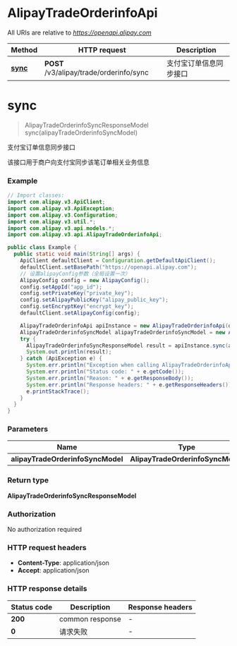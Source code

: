 # AlipayTradeOrderinfoApi

All URIs are relative to *https://openapi.alipay.com*

| Method | HTTP request | Description |
|------------- | ------------- | -------------|
| [**sync**](AlipayTradeOrderinfoApi.md#sync) | **POST** /v3/alipay/trade/orderinfo/sync | 支付宝订单信息同步接口 |


<a name="sync"></a>
# **sync**
> AlipayTradeOrderinfoSyncResponseModel sync(alipayTradeOrderinfoSyncModel)

支付宝订单信息同步接口

该接口用于商户向支付宝同步该笔订单相关业务信息

### Example
```java
// Import classes:
import com.alipay.v3.ApiClient;
import com.alipay.v3.ApiException;
import com.alipay.v3.Configuration;
import com.alipay.v3.util.*;
import com.alipay.v3.api.models.*;
import com.alipay.v3.api.AlipayTradeOrderinfoApi;

public class Example {
  public static void main(String[] args) {
    ApiClient defaultClient = Configuration.getDefaultApiClient();
    defaultClient.setBasePath("https://openapi.alipay.com");
    // 设置alipayConfig参数（全局设置一次）
    AlipayConfig config = new AlipayConfig();
    config.setAppId("app_id");
    config.setPrivateKey("private_key");
    config.setAlipayPublicKey("alipay_public_key");
    config.setEncryptKey("encrypt_key");
    defaultClient.setAlipayConfig(config);

    AlipayTradeOrderinfoApi apiInstance = new AlipayTradeOrderinfoApi(defaultClient);
    AlipayTradeOrderinfoSyncModel alipayTradeOrderinfoSyncModel = new AlipayTradeOrderinfoSyncModel(); // AlipayTradeOrderinfoSyncModel | 
    try {
      AlipayTradeOrderinfoSyncResponseModel result = apiInstance.sync(alipayTradeOrderinfoSyncModel);
      System.out.println(result);
    } catch (ApiException e) {
      System.err.println("Exception when calling AlipayTradeOrderinfoApi#sync");
      System.err.println("Status code: " + e.getCode());
      System.err.println("Reason: " + e.getResponseBody());
      System.err.println("Response headers: " + e.getResponseHeaders());
      e.printStackTrace();
    }
  }
}
```

### Parameters

| Name | Type | Description  | Notes |
|------------- | ------------- | ------------- | -------------|
| **alipayTradeOrderinfoSyncModel** | **AlipayTradeOrderinfoSyncModel**|  | [optional] |

### Return type

**AlipayTradeOrderinfoSyncResponseModel**

### Authorization

No authorization required

### HTTP request headers

 - **Content-Type**: application/json
 - **Accept**: application/json

### HTTP response details
| Status code | Description | Response headers |
|-------------|-------------|------------------|
| **200** | common response |  -  |
| **0** | 请求失败 |  -  |

